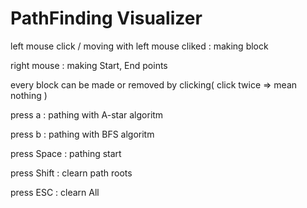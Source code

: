 PathFinding Visualizer
=====

left mouse click / moving with left mouse cliked : making block

right mouse : making Start, End points

every block can be made or removed by clicking( click twice => mean nothing )



press a : pathing with A-star algoritm

press b : pathing with BFS algoritm

press Space : pathing start

press Shift : clearn path roots

press ESC : clearn All
